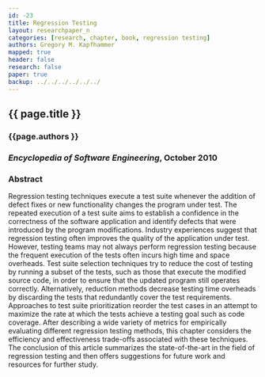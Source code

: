 ```yaml
---
id: -23
title: Regression Testing
layout: researchpaper_n
categories: [research, chapter, book, regression testing]
authors: Gregory M. Kapfhammer
mapped: true
header: false
research: false
paper: true
backup: ../../../../../../
---
```


## {{ page.title }} [<i class="fa fa-download"></i>]({{site.baseurl}}download/research/papers/ese2010-kapfhammer.pdf "Download this Paper!")

### {{page.authors }}

### <em>Encyclopedia of Software Engineering</em>, October 2010

### Abstract

Regression testing techniques execute a test suite whenever the addition of defect fixes or new functionality changes
the program under test. The repeated execution of a test suite aims to establish a confidence in the correctness of the
software application and identify defects that were introduced by the program modifications. Industry experiences
suggest that regression testing often improves the quality of the application under test. However, testing teams may not
always perform regression testing because the frequent execution of the tests often incurs high time and space
overheads. Test suite selection techniques try to reduce the cost of testing by running a subset of the tests, such as
those that execute the modified source code, in order to ensure that the updated program still operates correctly.
Alternatively, reduction methods decrease testing time overheads by discarding the tests that redundantly cover the test
requirements. Approaches to test suite prioritization reorder the test cases in an attempt to maximize the rate at which
the tests achieve a testing goal such as code coverage. After describing a wide variety of metrics for empirically
evaluating different regression testing methods, this chapter considers the efficiency and effectiveness trade-offs
associated with these techniques. The conclusion of this article summarizes the state-of-the-art in the field of
regression testing and then offers suggestions for future work and resources for further study.


